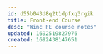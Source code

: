 ```yaml
---
id: d55b043d8q2t1dpfxq3rgik
title: Front-end Course
desc: "Winc FE course notes"
updated: 1692519827976
created: 1692438147651
---
```

